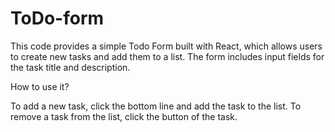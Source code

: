 # ToDo-form
This code provides a simple Todo Form built with React, which allows users to create new tasks and add them to a list. The form includes input fields for the task title and description.

How to use it?

To add a new task, click the bottom line and add the task to the list.
To remove a task from the list, click the button of the task.

